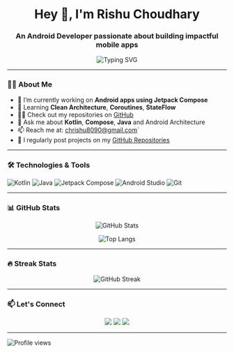 <h1 align="center">Hey 👋, I'm Rishu Choudhary</h1>
<h3 align="center">An Android Developer passionate about building impactful mobile apps</h3>

<p align="center">
  <img src="https://readme-typing-svg.demolab.com?font=Fira+Code&size=24&pause=1000&center=true&vCenter=true&width=435&lines=Kotlin+%7C+Jetpack+Compose+%7C+Java;Android+Developer+from+India;Open+Source+Enthusiast;Lifelong+Learner" alt="Typing SVG" />
</p>

---

### 🧑‍💻 About Me

- 🔭 I’m currently working on **Android apps using Jetpack Compose**
- 🌱 Learning **Clean Architecture**, **Coroutines**, **StateFlow**
- 👨‍💻 Check out my repositories on [GitHub](https://github.com/rishu8090)
- 💬 Ask me about **Kotlin**, **Compose**, **Java** and Android Architecture
- 📫 Reach me at: chrishu8090@gmail.com`
- 📝 I regularly post projects on my [GitHub Repositories](https://github.com/rishu8090?tab=repositories)

---

### 🛠️ Technologies & Tools

![Kotlin](https://img.shields.io/badge/-Kotlin-7F52FF?style=for-the-badge&logo=kotlin&logoColor=white)
![Java](https://img.shields.io/badge/-Java-007396?style=for-the-badge&logo=java&logoColor=white)
![Jetpack Compose](https://img.shields.io/badge/-Jetpack%20Compose-4285F4?style=for-the-badge&logo=android&logoColor=white)
![Android Studio](https://img.shields.io/badge/-Android%20Studio-3DDC84?style=for-the-badge&logo=android-studio&logoColor=white)
![Git](https://img.shields.io/badge/-Git-F05032?style=for-the-badge&logo=git&logoColor=white)

---

### 📊 GitHub Stats

<p align="center">
  <img src="https://github-readme-stats.vercel.app/api?username=rishu8090&show_icons=true&theme=tokyonight" alt="GitHub Stats" />
</p>

<p align="center">
  <img src="https://github-readme-stats.vercel.app/api/top-langs/?username=rishu8090&layout=compact&theme=tokyonight" alt="Top Langs" />
</p>

---

### 🔥 Streak Stats

<p align="center">
  <img src="https://streak-stats.demolab.com/?user=rishu8090&theme=tokyonight" alt="GitHub Streak" />
</p>

---

### 📫 Let's Connect

<p align="center">
  <a href="mailto:chrishu8090@gmail.com"><img src="https://img.shields.io/badge/-Email-red?style=for-the-badge&logo=gmail&logoColor=white" /></a>
  <a href="https://github.com/rishu8090"><img src="https://img.shields.io/badge/-GitHub-181717?style=for-the-badge&logo=github&logoColor=white" /></a>
  <a href="https://www.linkedin.com/in/rishu8090"><img src="https://img.shields.io/badge/-GitHub-181717?style=for-the-badge&logo=github&logoColor=white" /></a>
</p>

---

![Profile views](https://komarev.com/ghpvc/?username=rishu8090&color=blueviolet&style=flat)


